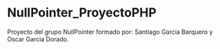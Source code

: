 # NullPointer_ProyectoPHP
Proyecto del grupo NullPointer formado por: Santiago Garcia Barquero y Oscar Garcia Dorado.
